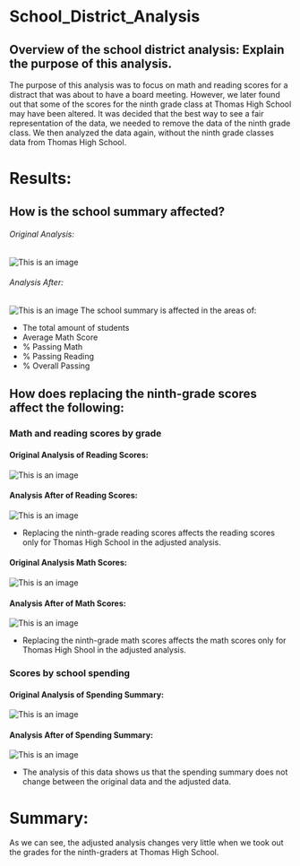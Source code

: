 # School_District_Analysis
## Overview of the school district analysis: Explain the purpose of this analysis.
The purpose of this analysis was to focus on math and reading scores for a distract that was about to have a board meeting. However, we later found out that some of the scores for the ninth grade class at Thomas High School may have been altered. It was decided that the best way to see a fair representation of the data, we needed to remove the data of the ninth grade class. We then  analyzed the data again, without the ninth grade classes data from Thomas High School.

# Results:

## How is the school summary affected?
######  Original Analysis:
![This is an image](https://github.com/ricky7133/School_District_Analysis/blob/main/Resources/Before.png)
######  Analysis After:
![This is an image](https://github.com/ricky7133/School_District_Analysis/blob/main/Resources/After.png)
The school summary is affected in the areas of:
- The total amount of students
- Average Math Score
- % Passing Math
- % Passing Reading
- % Overall Passing
## How does replacing the ninth-grade scores affect the following:
### Math and reading scores by grade
#### Original Analysis of Reading Scores:
![This is an image](https://github.com/ricky7133/School_District_Analysis/blob/main/Resources/Reading%20Scores%20(before).png)
#### Analysis After of Reading Scores:
![This is an image](https://github.com/ricky7133/School_District_Analysis/blob/main/Resources/Reading%20Scores%20(After).png)
- Replacing the ninth-grade  reading scores affects the reading scores only for Thomas High School in the adjusted analysis.
#### Original Analysis Math Scores:
![This is an image](https://github.com/ricky7133/School_District_Analysis/blob/main/Resources/Math%20Scores%20(before).png)
#### Analysis After of Math Scores:
![This is an image](https://github.com/ricky7133/School_District_Analysis/blob/main/Resources/Math%20Scores%20(After).png)
- Replacing the ninth-grade math scores affects the math scores only for Thomas High Shool in the adjusted analysis.
### Scores by school spending
#### Original Analysis of Spending Summary:
![This is an image](https://github.com/ricky7133/School_District_Analysis/blob/main/Resources/Spending%20Summary%20(before).png)
#### Analysis After of Spending Summary:
![This is an image](https://github.com/ricky7133/School_District_Analysis/blob/main/Resources/Spending%20Range%20(after).png)
- The analysis of this data shows us that the spending summary does not change between the original data and the adjusted data.
# Summary: 
As we can see, the adjusted analysis changes very little when we took out the grades for the ninth-graders at Thomas High School. 


